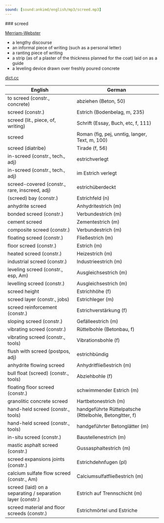 ```yaml
---
sound: [sound:ankimd/english/mp3/screed.mp3]
---
```


\### screed

[Merriam-Webster](https://www.merriam-webster.com/dictionary/screed)

- a lengthy discourse
- an informal piece of writing (such as a personal letter)
- a ranting piece of writing
- a strip (as of a plaster of the thickness planned for the coat) laid on as a guide
- a leveling device drawn over freshly poured concrete

[dict.cc](https://www.dict.cc/screed)

| English        | German       |
| -------------- | ------------ |
| to screed (constr., concrete) | abziehen (Beton, 50) |
| screed (constr.) | Estrich (Bodenbelag, m, 235) |
| screed (lit., piece, of, writing) | Schrift (Essay, Buch, etc, f, 111) |
| screed | Roman (fig, pej, unntig, langer, Text, m, 100) |
| screed (diatribe) | Tirade (f, 56) |
| in-screed (constr., tech., adj) | estrichverlegt |
| in-screed (constr., tech., adj) | im Estrich verlegt |
| screed-covered (constr., rare, inscreed, adj) | estrichüberdeckt |
| (screed) bay (constr.) | Estrichfeld (n) |
| anhydrite screed | Anhydritestrich (m) |
| bonded screed (constr.) | Verbundestrich (m) |
| cement screed | Zementestrich (m) |
| composite screed (constr.) | Verbundestrich (m) |
| floating screed (constr.) | Fließestrich (m) |
| floor screed (constr.) | Estrich (m) |
| heated screed (constr.) | Heizestrich (m) |
| industrial screed (constr.) | Industrieestrich (m) |
| leveling screed (constr., esp, Am) | Ausgleichsestrich (m) |
| levelling screed (constr.) | Ausgleichsestrich (m) |
| screed height | Estrichhöhe (f) |
| screed layer (constr., jobs) | Estrichleger (m) |
| screed reinforcement (constr.) | Estrichverstärkung (f) |
| sloping screed (constr.) | Gefälleestrich (m) |
| vibrating screed (constr.) | Rüttelbohle (Betonbau, f) |
| vibrating screed (constr., tools) | Vibrationsbohle (f) |
| flush with screed (postpos, adj) | estrichbündig |
| anhydrite flowing screed | Anhydritfließestrich (m) |
| bull float (screed) (constr., tools) | Abziehbohle (f) |
| floating floor screed (constr.) | schwimmender Estrich (m) |
| granolitic concrete screed | Hartbetonestrich (m) |
| hand-held screed (constr., tools) | handgeführte Rüttelpatsche (Rttelbohle, Betongltter, f) |
| hand-held screed (constr., tools) | handgeführter Betonglätter (m) |
| in-situ screed (constr.) | Baustellenestrich (m) |
| mastic asphalt screed <AS> (constr.) | Gussasphaltestrich <AS> (m) |
| screed expansions joints (constr.) | Estrichdehnfugen (pl) |
| calcium sulfate flow screed (constr., Am) | Calciumsulfatfließestrich (m) |
| screed (laid) on a separating / separation layer (constr.) | Estrich auf Trennschicht (m) |
| screed material and floor screeds (constr.) | Estrichmörtel und Estriche |
